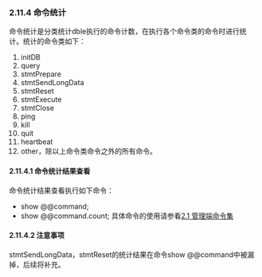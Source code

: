 ### 2.11.4 命令统计
命令统计是分类统计dble执行的命令计数，在执行各个命令类的命令时进行统计。统计的命令类如下：

1. initDB
2. query
3. stmtPrepare
4. stmtSendLongData
5. stmtReset
6. stmtExecute
7. stmtClose
8. ping
9. kill
10. quit
11. heartbeat
12. other，除以上命令类命令之外的所有命令。
#### 2.11.4.1  命令统计结果查看
命令统计结果查看执行如下命令：

+ show @@command;
+ show @@command.count;
具体命令的使用请参看[2.1 管理端命令集](../2.1_manager_cmd.md)


#### 2.11.4.2 注意事项
stmtSendLongData，stmtReset的统计结果在命令show @@command中被漏掉，后续将补充。
